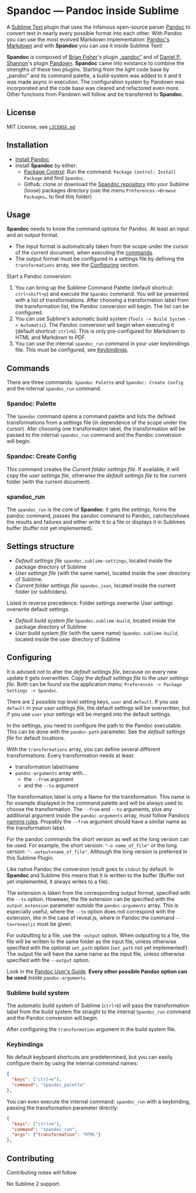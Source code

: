 # __Spandoc__ — Pandoc inside Sublime

A [Sublime Text](https://www.sublimetext.com/) plugin that uses the infamous open-source parser [Pandoc](http://pandoc.org/) to convert text in nearly every possible format into each other.
With Pandoc you can use the most evolved Markdown implementation: [Pandoc's Markdown](http://pandoc.org/MANUAL.html#pandocs-markdown) and with __Spandoc__ you can use it inside Sublime Text!

__Spandoc__ is composed of [Brian Fisher](https://github.com/tbfisher)'s plugin [„pandoc“](https://packagecontrol.io/packages/Pandoc) and of [Daniel P. Shannon](https://github.com/phyllisstein)'s plugin [Pandown](https://packagecontrol.io/packages/Pandown). __Spandoc__ came into existance to combine the strengths of these two plugins. Starting from the light code base by „pandoc“ and its command palette, a build-system was added to it and it was made async in execution. The configuration system by Pandown was incorporated and the code base was cleared and refactored even more. Other functions from Pandown will follow and be transferred to __Spandoc__.

## License

MIT License, see [`LICENSE.md`](https://github.com/geniusupgrader/Spandoc/blob/master/LICENSE.md)


## Installation

- [Install Pandoc](http://pandoc.org/installing.html)
- Install __Spandoc__ by either:
  + [Package Control](https://packagecontrol.io/packages/Spandoc): Run the command: `Package Control: Install Package` and find `Spandoc`.
  + Github: clone or download the [Spandoc repository](https://github.com/geniusupgrader/Spandoc) into your Sublime (loose) packages directory (use the menu `Preferences->Browse Packages…` to find this folder)


## Usage

__Spandoc__ needs to know the command options for Pandoc. At least an input and an output format.

- The input format is automatically taken from the scope under the cursor of the current document, when executing the [commands](#commands).
- The output format must be configured in a settings file by defining the `transformations` array, see the [Configuring](#configuring) section.

Start a Pandoc conversion:

1. You can bring up the Sublime Command Palette (default shortcut: `ctrl+shift+p`) and execute the `Spandoc` command. You will be presented with a list of transformations. After choosing a transformation label from the transformation list, the Pandoc conversion will begin. The list can be configured.
2. You can use Sublime's automatic build system (`Tools -> Build System -> Automatic`). The Pandoc conversion will begin when executing it (default shortcut: `ctrl+b`). This is only pre-configured for Markdown to HTML and Markdown to PDF.
3. You can use the internal `spandoc_run` command in your user keybindings file. This must be configured, see [Keybindings](#keybindings).


## Commands

There are three commands: `Spandoc Palette` and `Spandoc: Create Config` and the internal `spandoc_run` command.

### Spandoc: Palette

The `Spandoc` command opens a command palette and lists the defined transformations from a settings file (in dependence of the scope under the cursor). Afer choosing one transformation label, the transformation will be passed to the internal `spandoc_run` command and the Pandoc conversion will begin.


### Spandoc: Create Config

This command creates the *Current folder settings file*. If available, it will copy the *user settings file*, otherwise the *default settings file* to the current folder (with the current document).


### spandoc_run

The `spandoc_run` is the core of __Spandoc__: it gets the settings, forms the pandoc command, passes the pandoc command to Pandoc, catches/shows the results and failures and either write it to a file or displays it in Sublimes buffer (buffer not yet implemented).



## Settings structure

- _Default settings file_ `spandoc.sublime-settings`, located inside the package directory of Sublime
- _User settings file_ (with the same name), located inside the user directory of Sublime.
- _Current folder settings file_ `spandoc.json`, located inside the current folder (or subfolders).

Listed in reverse precedence: Folder settings overwrite User settings overwrite default settings.

- _Default build system file_ `Spandoc.sublime-build`, located inside the package directory of Sublime
- _User build system file_ (with the same name) `Spandoc.sublime-build`, located inside the user directory of Sublime



## Configuring

It is advised not to alter the *default settings file*, because on every new update it gets overwritten. Copy the *default settings file* to the *user settings file*. Both can be found via the application menu: `Preferences -> Package Settings -> Spandoc`.

There are 2 possible top level setting keys, `user` and `default`. If you use `default` in your *user settings file*, the default settings will be overwritten, but if you use `user` your settings will be merged into the default settings.

In the settings, you need to configure the path to the Pandoc executable. This can be done with the `pandoc-path` parameter. See the *default settings file* for default locations.

With the `transformations` array, you can define several different transformations. Every transformation needs at least:

- transformation label/name
- `pandoc-arguments` array with...
	+ the `--from` argument
	+ and the `--to` argument

The transformation label is only a Name for the transformation. This name is for example displayed in the command palette and will be always used to choose the transformation. The `--from` and `--to` arguments, plus any additional argument inside the `pandoc-arguments` array, must follow Pandocs [naming rules](http://pandoc.org/MANUAL.html#options). Propably the `--from` argument should have a similar name as the transformation label.

For the pandoc commands the short version as well as the long version can be used. For example, the short version:  `"-o name_of_file"` or the long version: `"--output=name_of_file"`. Although the long version is preferred in this Sublime Plugin.

Like native Pandoc the conversion result goes to `stdout` by default. In __Spandoc__ and Sublime this means that it is written to the buffer (Buffer not yet implemented, it always writes to a file).

The extension is taken from the corresponding output format, specified with the `--to` option. Howewer, the file extension can be specified with the `output_extension` parameter _outside_ the `pandoc-arguments` array. This is especially useful, where the `--to` option does not correspond with the extension, like in the case of reveal.js, where in Pandoc the command `--to=revealjs` must be given.


For outputting to a file, use the `-output` option.
When outputting to a file, the file will be written to the same folder as the input file, unless otherwise specified with the optional `set_path` option (`set_path` not yet implemented!). The output file will have the same name as the input file, unless otherwise specified with the `--output` option.






Look in the [Pandoc User's Guide](http://pandoc.org/MANUAL.html). __Every other possible Pandoc option can be used__ inside `pandoc-arguments`.



### Sublime build system

The automatic build system of Sublime (`ctrl+b`) will pass the transformation label from the build system file straight to the internal `Spandoc_run` command and the Pandoc conversion will begin.

After configuring the `transformation` argument in the build system file.




### Keybindings

No default keyboard shortcuts are predetermined, but you can easily configure them by using the internal command names:

```json
{
  "keys": ["ctrl+e"],
  "command": "spandoc_palette"
},
```

You can even execute the internal command: `spandoc_run` with a keybinding, passing the transformation parameter directly:

```json
{
  "keys": ["ctrl+e"],
  "command": "spandoc_run",
  "args": {"transformation": "HTML"}
},
```


## Contributing

Contributing notes will follow

No Sublime 2 support.

